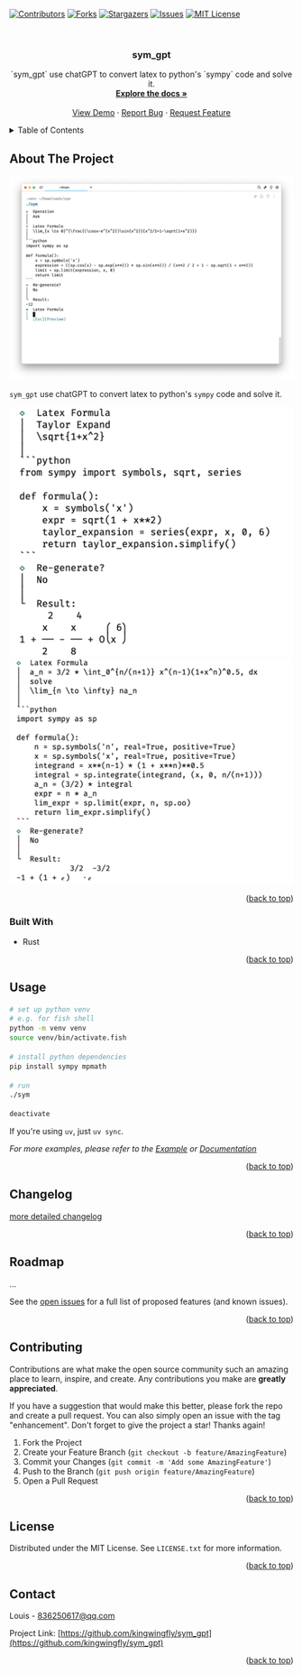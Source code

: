 <a name="readme-top"></a>

<!-- PROJECT SHIELDS -->
<!--
*** I'm using markdown "reference style" links for readability.
*** Reference links are enclosed in brackets [ ] instead of parentheses ( ).
*** See the bottom of this document for the declaration of the reference variables
*** for contributors-url, forks-url, etc. This is an optional, concise syntax you may use.
*** https://www.markdownguide.org/basic-syntax/#reference-style-links
-->
[![Contributors][contributors-shield]][contributors-url]
[![Forks][forks-shield]][forks-url]
[![Stargazers][stars-shield]][stars-url]
[![Issues][issues-shield]][issues-url]
[![MIT License][license-shield]][license-url]



<!-- PROJECT LOGO -->
<br />
<div align="center">
<h3 align="center">sym_gpt</h3>

  <p align="center">
    `sym_gpt` use chatGPT to convert latex to python's `sympy` code and solve it.
    <br />
    <a href="https://docs.rs/encrypt_config"><strong>Explore the docs »</strong></a>
    <br />
    <br />
    <a href="https://github.com/kingwingfly/sym_gpt">View Demo</a>
    ·
    <a href="https://github.com/kingwingfly/sym_gpt/issues">Report Bug</a>
    ·
    <a href="https://github.com/kingwingfly/sym_gpt/issues">Request Feature</a>
  </p>
</div>



<!-- TABLE OF CONTENTS -->
<details>
  <summary>Table of Contents</summary>
  <ol>
    <li>
      <a href="#about-the-project">About The Project</a>
      <ul>
        <li><a href="#built-with">Built With</a></li>
      </ul>
    </li>
    <li><a href="#usage">Usage</a></li>
    <li><a href="#changelog">Changelog</a></li>
    <li><a href="#roadmap">Roadmap</a></li>
    <li><a href="#contributing">Contributing</a></li>
    <li><a href="#license">License</a></li>
    <li><a href="#contact">Contact</a></li>
    <li><a href="#acknowledgments">Acknowledgments</a></li>
  </ol>
</details>



<!-- ABOUT THE PROJECT -->
## About The Project

[![Product Name Screen Shot][product-screenshot]](https://github.com/kingwingfly/sym_gpt)

`sym_gpt` use chatGPT to convert latex to python's `sympy` code and solve it.

![taylor](images/taylor_expand.png)
![complicated](images/complicated.png)

<p align="right">(<a href="#readme-top">back to top</a>)</p>



### Built With

* Rust

<p align="right">(<a href="#readme-top">back to top</a>)</p>



<!-- USAGE EXAMPLES -->
## Usage
```sh
# set up python venv
# e.g. for fish shell
python -m venv venv
source venv/bin/activate.fish

# install python dependencies
pip install sympy mpmath

# run
./sym

deactivate
```
If you're using `uv`, just `uv sync`.

_For more examples, please refer to the [Example](https://github.com/kingwingfly/sym_gpt/tree/dev/tests) or [Documentation](https://docs.rs/encrypt_config)_

<p align="right">(<a href="#readme-top">back to top</a>)</p>


<!-- CHANGELOG -->
## Changelog

[more detailed changelog](https://github.com/kingwingfly/sym_gpt/blob/dev/CHANGELOG.md)

<p align="right">(<a href="#readme-top">back to top</a>)</p>


<!-- ROADMAP -->
## Roadmap

...

See the [open issues](https://github.com/kingwingfly/sym_gpt/issues) for a full list of proposed features (and known issues).

<p align="right">(<a href="#readme-top">back to top</a>)</p>



<!-- CONTRIBUTING -->
## Contributing

Contributions are what make the open source community such an amazing place to learn, inspire, and create. Any contributions you make are **greatly appreciated**.

If you have a suggestion that would make this better, please fork the repo and create a pull request. You can also simply open an issue with the tag "enhancement".
Don't forget to give the project a star! Thanks again!

1. Fork the Project
2. Create your Feature Branch (`git checkout -b feature/AmazingFeature`)
3. Commit your Changes (`git commit -m 'Add some AmazingFeature'`)
4. Push to the Branch (`git push origin feature/AmazingFeature`)
5. Open a Pull Request

<p align="right">(<a href="#readme-top">back to top</a>)</p>



<!-- LICENSE -->
## License

Distributed under the MIT License. See `LICENSE.txt` for more information.

<p align="right">(<a href="#readme-top">back to top</a>)</p>



<!-- CONTACT -->
## Contact

Louis - 836250617@qq.com

Project Link: [https://github.com/kingwingfly/sym_gpt](https://github.com/kingwingfly/sym_gpt)

<p align="right">(<a href="#readme-top">back to top</a>)</p>




<!-- MARKDOWN LINKS & IMAGES -->
<!-- https://www.markdownguide.org/basic-syntax/#reference-style-links -->
[contributors-shield]: https://img.shields.io/github/contributors/kingwingfly/sym_gpt.svg?style=for-the-badge
[contributors-url]: https://github.com/kingwingfly/sym_gpt/graphs/contributors
[forks-shield]: https://img.shields.io/github/forks/kingwingfly/sym_gpt.svg?style=for-the-badge
[forks-url]: https://github.com/kingwingfly/sym_gpt/network/members
[stars-shield]: https://img.shields.io/github/stars/kingwingfly/sym_gpt.svg?style=for-the-badge
[stars-url]: https://github.com/kingwingfly/sym_gpt/stargazers
[issues-shield]: https://img.shields.io/github/issues/kingwingfly/sym_gpt.svg?style=for-the-badge
[issues-url]: https://github.com/kingwingfly/sym_gpt/issues
[license-shield]: https://img.shields.io/github/license/kingwingfly/sym_gpt.svg?style=for-the-badge
[license-url]: https://github.com/kingwingfly/sym_gpt/blob/master/LICENSE.txt
[linkedin-shield]: https://img.shields.io/badge/-LinkedIn-black.svg?style=for-the-badge&logo=linkedin&colorB=555
[product-screenshot]: images/screenshot.png
